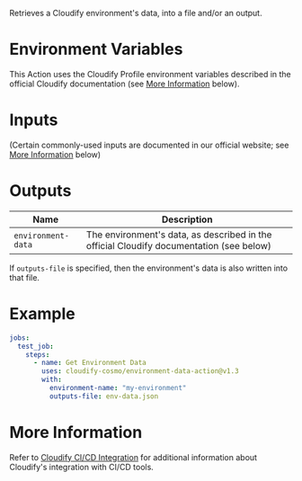 Retrieves a Cloudify environment's data, into a file and/or an output.

# Environment Variables

This Action uses the Cloudify Profile environment variables described in the official
Cloudify documentation (see [More Information](#more-information) below).

# Inputs

(Certain commonly-used inputs are documented in our official website; see [More Information](#more-information) below)

# Outputs

| Name | Description
|------|------------
| `environment-data` | The environment's data, as described in the official Cloudify documentation (see below)

If `outputs-file` is specified, then the environment's data is also written into that file.

# Example

```yaml
jobs:
  test_job:
    steps:
      - name: Get Environment Data
        uses: cloudify-cosmo/environment-data-action@v1.3
        with:
          environment-name: "my-environment"
          outputs-file: env-data.json
```

# More Information

Refer to [Cloudify CI/CD Integration](https://docs.cloudify.co/latest/working_with/integration/) for additional information about
Cloudify's integration with CI/CD tools.
